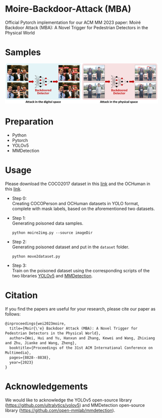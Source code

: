 # Moire-Backdoor-Attack (MBA)
Official Pytorch implementation for our ACM MM 2023 paper: Moiré Backdoor Attack (MBA): A Novel Trigger for Pedestrian Detectors in the Physical World

# Samples
![Figure](https://github.com/weihui1308/Moire-Backdoor-Attack/blob/main/assets/display.png?raw=true)

# Preparation
- Python
- Pytorch
- YOLOv5
- MMDetection

# Usage
Please download the COCO2017 dataset in this [link](https://cocodataset.org/#download) and the OCHuman in this [link](https://cg.cs.tsinghua.edu.cn/dataset/form.html?dataset=ochuman).
- Step 0:  
Creating COCOPerson and OCHuman datasets in YOLO format, complete with mask labels, based on the aforementioned two datasets.
- Step 1:  
Generating poisoned data samples.  
    ```shell
    python moire2img.py --source imageDir
    ```
- Step 2:  
Generating poisoned dataset and put in the ```dataset``` folder.
    ```shell
    python move2dataset.py
    ```

- Step 3:  
Train on the poisoned dataset using the corresponding scripts of the two libraries [YOLOv5](https://github.com/ultralytics/yolov5) and [MMDetection](https://github.com/open-mmlab/mmdetection).


# Citation
If you find the papers are useful for your research, please cite our paper as follows:

```
@inproceedings{wei2023moire,
  title={Moir{\'e} Backdoor Attack (MBA): A Novel Trigger for Pedestrian Detectors in the Physical World},
  author={Wei, Hui and Yu, Hanxun and Zhang, Kewei and Wang, Zhixiang and Zhu, Jianke and Wang, Zheng},
  booktitle={Proceedings of the 31st ACM International Conference on Multimedia},
  pages={8828--8838},
  year={2023}
}
``` 

# Acknowledgements
We would like to acknowledge the YOLOv5 open-source library (https://github.com/ultralytics/yolov5) and MMDetection open-source library (https://github.com/open-mmlab/mmdetection).
